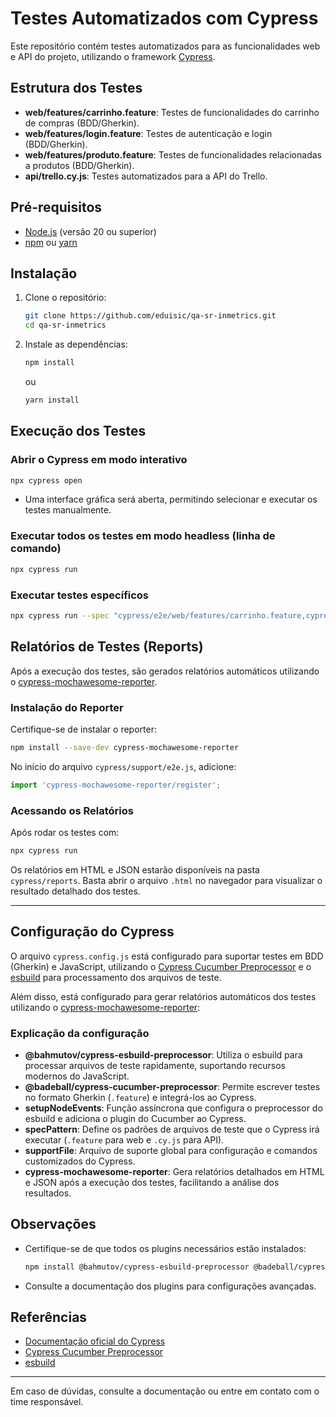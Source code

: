 # Testes Automatizados com Cypress

Este repositório contém testes automatizados para as funcionalidades web e API do projeto, utilizando o framework [Cypress](https://www.cypress.io/).

## Estrutura dos Testes

- **web/features/carrinho.feature**: Testes de funcionalidades do carrinho de compras (BDD/Gherkin).
- **web/features/login.feature**: Testes de autenticação e login (BDD/Gherkin).
- **web/features/produto.feature**: Testes de funcionalidades relacionadas a produtos (BDD/Gherkin).
- **api/trello.cy.js**: Testes automatizados para a API do Trello.

## Pré-requisitos

- [Node.js](https://nodejs.org/) (versão 20 ou superior)
- [npm](https://www.npmjs.com/) ou [yarn](https://yarnpkg.com/)

## Instalação

1. Clone o repositório:
    ```bash
    git clone https://github.com/eduisic/qa-sr-inmetrics.git
    cd qa-sr-inmetrics
    ```

2. Instale as dependências:
    ```bash
    npm install
    ```
    ou
    ```bash
    yarn install
    ```

## Execução dos Testes

### Abrir o Cypress em modo interativo

```bash
npx cypress open
```

- Uma interface gráfica será aberta, permitindo selecionar e executar os testes manualmente.

### Executar todos os testes em modo headless (linha de comando)

```bash
npx cypress run
```

### Executar testes específicos

```bash
npx cypress run --spec "cypress/e2e/web/features/carrinho.feature,cypress/e2e/web/features/login.feature,cypress/e2e/web/features/produto.feature,cypress/e2e/api/trello.cy.js"
```
## Relatórios de Testes (Reports)

Após a execução dos testes, são gerados relatórios automáticos utilizando o [cypress-mochawesome-reporter](https://github.com/LironEr/cypress-mochawesome-reporter).

### Instalação do Reporter

Certifique-se de instalar o reporter:

```bash
npm install --save-dev cypress-mochawesome-reporter
```

No início do arquivo `cypress/support/e2e.js`, adicione:

```js
import 'cypress-mochawesome-reporter/register';
```

### Acessando os Relatórios

Após rodar os testes com:

```bash
npx cypress run
```

Os relatórios em HTML e JSON estarão disponíveis na pasta `cypress/reports`. Basta abrir o arquivo `.html` no navegador para visualizar o resultado detalhado dos testes.

---

## Configuração do Cypress

O arquivo `cypress.config.js` está configurado para suportar testes em BDD (Gherkin) e JavaScript, utilizando o [Cypress Cucumber Preprocessor](https://github.com/badeball/cypress-cucumber-preprocessor) e o [esbuild](https://github.com/evanw/esbuild) para processamento dos arquivos de teste.

Além disso, está configurado para gerar relatórios automáticos dos testes utilizando o [cypress-mochawesome-reporter](https://github.com/LironEr/cypress-mochawesome-reporter):


### Explicação da configuração

- **@bahmutov/cypress-esbuild-preprocessor**: Utiliza o esbuild para processar arquivos de teste rapidamente, suportando recursos modernos do JavaScript.
- **@badeball/cypress-cucumber-preprocessor**: Permite escrever testes no formato Gherkin (`.feature`) e integrá-los ao Cypress.
- **setupNodeEvents**: Função assíncrona que configura o preprocessor do esbuild e adiciona o plugin do Cucumber ao Cypress.
- **specPattern**: Define os padrões de arquivos de teste que o Cypress irá executar (`.feature` para web e `.cy.js` para API).
- **supportFile**: Arquivo de suporte global para configuração e comandos customizados do Cypress.
- **cypress-mochawesome-reporter**: Gera relatórios detalhados em HTML e JSON após a execução dos testes, facilitando a análise dos resultados.

## Observações

- Certifique-se de que todos os plugins necessários estão instalados:
  ```bash
  npm install @bahmutov/cypress-esbuild-preprocessor @badeball/cypress-cucumber-preprocessor
  ```
- Consulte a documentação dos plugins para configurações avançadas.

## Referências

- [
Documentação oficial do Cypress
](https://docs.cypress.io/)
- [
Cypress Cucumber Preprocessor
](https://github.com/badeball/cypress-cucumber-preprocessor)
- [
esbuild
](https://github.com/evanw/esbuild)

---

Em caso de dúvidas, consulte a documentação ou entre em contato com o time responsável.